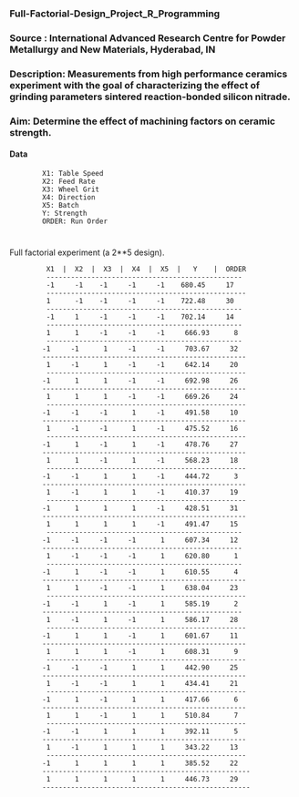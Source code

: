 ### Full-Factorial-Design_Project_R_Programming


### Source :     International Advanced Research Centre for Powder Metallurgy and New Materials, Hyderabad, IN

### Description: Measurements from high performance ceramics experiment with the goal of characterizing the effect of grinding parameters sintered reaction-bonded silicon nitrade.
             
### Aim:         Determine the effect of machining factors on ceramic strength.

#### Data
            X1: Table Speed
            X2: Feed Rate
            X3: Wheel Grit
            X4: Direction
            X5: Batch
            Y: Strength 
            ORDER: Run Order

# 
Full factorial experiment (a 2**5 design).


             X1  |  X2  |  X3  |  X4  |  X5  |   Y    |  ORDER
             ------------------------------------------------
             -1     -1    -1     -1     -1    680.45     17
             -------------------------------------------------
             1      -1    -1     -1     -1    722.48     30
             ------------------------------------------------
             -1     1     -1     -1     -1    702.14     14
             ------------------------------------------------
             1      1     -1     -1     -1     666.93      8
             ------------------------------------------------
            -1     -1      1     -1     -1     703.67     32
            --------------------------------------------------
             1     -1      1     -1     -1     642.14     20
             -------------------------------------------------
            -1      1      1     -1     -1     692.98     26
            --------------------------------------------------
             1      1      1     -1     -1     669.26     24 
             -------------------------------------------------
            -1     -1     -1      1     -1     491.58     10
            --------------------------------------------------
             1     -1     -1      1     -1     475.52     16
             -------------------------------------------------
            -1      1     -1      1     -1     478.76     27
            --------------------------------------------------
             1      1     -1      1     -1     568.23     18
             -------------------------------------------------
            -1     -1      1      1     -1     444.72      3
            --------------------------------------------------
             1     -1      1      1     -1     410.37     19
             -------------------------------------------------
            -1      1      1      1     -1     428.51     31
            --------------------------------------------------
             1      1      1      1     -1     491.47     15
             ------------------------------------------------
            -1     -1     -1     -1      1     607.34     12
            -------------------------------------------------
             1     -1     -1     -1      1     620.80      1
             ------------------------------------------------
            -1      1     -1     -1      1     610.55      4
            --------------------------------------------------
             1      1     -1     -1      1     638.04     23
             -------------------------------------------------
            -1     -1      1     -1      1     585.19      2
            -------------------------------------------------
             1     -1      1     -1      1     586.17     28
             -------------------------------------------------
            -1      1      1     -1      1     601.67     11
            --------------------------------------------------
             1      1      1     -1      1     608.31      9
             -------------------------------------------------
            -1     -1     -1      1      1     442.90     25
            --------------------------------------------------
             1     -1     -1      1      1     434.41     21
             -------------------------------------------------
            -1      1     -1      1      1     417.66      6
            --------------------------------------------------
             1      1     -1      1      1     510.84      7
             -------------------------------------------------
            -1     -1      1      1      1     392.11      5
            --------------------------------------------------
             1     -1      1      1      1     343.22     13
             -------------------------------------------------
            -1      1      1      1      1     385.52     22
            ---------------------------------------------------
             1      1      1      1      1     446.73     29
            ---------------------------------------------------
